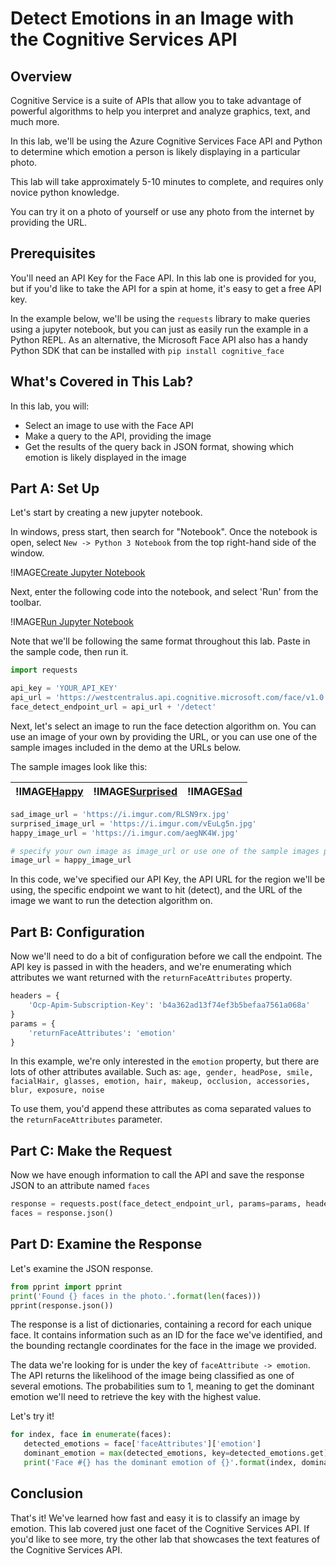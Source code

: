 # Detect Emotions in an Image with the Cognitive Services API 

## Overview

Cognitive Service is a suite of APIs that allow you to take advantage of powerful algorithms to help you interpret and analyze graphics, text, and much more. 

In this lab, we'll be using the Azure Cognitive Services Face API and Python to determine which emotion a person is likely displaying in a particular photo. 

This lab will take approximately 5-10 minutes to complete, and requires only novice python knowledge.

You can try it on a photo of yourself or use any photo from the internet by providing the URL.

## Prerequisites

You'll need an API Key for the Face API. In this lab one is provided for you, but if you'd like to take the API for a spin at home, it's easy to get a free API key.

In the example below, we'll be using the `requests` library to make queries using a jupyter notebook, but you can just as easily run the example in a Python REPL. As an alternative, the Microsoft Face API also has a handy Python SDK that can be installed with `pip install cognitive_face`


## What's Covered in This Lab?

In this lab, you will:

* Select an image to use with the Face API
* Make a query to the API, providing the image
* Get the results of the query back in JSON format, showing which emotion is likely displayed in the image

## Part A: Set Up

Let's start by creating a new jupyter notebook. 

In windows, press start, then search for "Notebook". Once the notebook is open, select `New -> Python 3 Notebook` from the top right-hand side of the window. 

!IMAGE[Create Jupyter Notebook](images/create-notebook.png)

Next, enter the following code into the notebook, and select 'Run' from the toolbar.

!IMAGE[Run Jupyter Notebook](images/run-notebook.png)

Note that we'll be following the same format throughout this lab. Paste in the sample code, then run it. 

```python
import requests

api_key = 'YOUR_API_KEY'
api_url = 'https://westcentralus.api.cognitive.microsoft.com/face/v1.0'  # or your region, if different.
face_detect_endpoint_url = api_url + '/detect'
```

Next, let's select an image to run the face detection algorithm on. You can use an image of your own by providing the URL, or you can use one of the sample images included in the demo at the URLs below.

The sample images look like this:

| !IMAGE[Happy](images/happy.jpg) | !IMAGE[Surprised](images/surprised.jpg) | !IMAGE[Sad](images/sad.jpg) |
|:----------------------------------------------|:--------------------------------------------------|:--------------------------------------------|


```python
sad_image_url = 'https://i.imgur.com/RLSN9rx.jpg'
surprised_image_url = 'https://i.imgur.com/vEuLg5n.jpg'
happy_image_url = 'https://i.imgur.com/aegNK4W.jpg'

# specify your own image as image_url or use one of the sample images provided above
image_url = happy_image_url
```

In this code, we've specified our API Key, the API URL for the region we'll be using, the specific endpoint we want to hit (detect), and the URL of the image we want to run the detection algorithm on. 

## Part B: Configuration

Now we'll need to do a bit of configuration before we call the endpoint. The API key is passed in with the headers, and we're enumerating which attributes we want returned with the `returnFaceAttributes` property.

```python
headers = {
    'Ocp-Apim-Subscription-Key': 'b4a362ad13f74ef3b5befaa7561a068a'
}
params = {
    'returnFaceAttributes': 'emotion'
}
```
In this example, we're only interested in the `emotion` property, but there are lots of other attributes available. Such as: `age, gender, headPose, smile, facialHair, glasses, emotion, hair, makeup, occlusion, accessories, blur, exposure, noise`

To use them, you'd append these attributes as coma separated values to the `returnFaceAttributes` parameter.

## Part C: Make the Request

Now we have enough information to call the API and save the response JSON to an attribute named `faces`

```python
response = requests.post(face_detect_endpoint_url, params=params, headers=headers, json={'url': image_url})
faces = response.json()
```

## Part D: Examine the Response

Let's examine the JSON response.

```python
from pprint import pprint
print('Found {} faces in the photo.'.format(len(faces)))
pprint(response.json())
```

The response is a list of dictionaries, containing a record for each unique face. It contains information such as an ID for the face we've identified, and the bounding rectangle coordinates for the face in the image we provided. 

The data we're looking for is under the key of `faceAttribute -> emotion`. The API returns the likelihood of the image being classified as one of several emotions. The probabilities sum to 1, meaning to get the dominant emotion we'll need to retrieve the key with the highest value.

Let's try it!

```python
for index, face in enumerate(faces):
   detected_emotions = face['faceAttributes']['emotion']
   dominant_emotion = max(detected_emotions, key=detected_emotions.get)
   print('Face #{} has the dominant emotion of {}'.format(index, dominant_emotion))
```

## Conclusion

That's it! We've learned how fast and easy it is to classify an image by emotion. 
This lab covered just one facet of the Cognitive Services API. If you'd like to see more, try the other lab that showcases the text features of the Cognitive Services API.